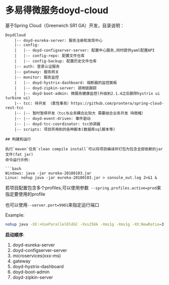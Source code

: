 # 多易得微服务doyd-cloud
基于Spring Cloud（Greenwich SR1 GA）开发，目录说明：
```
DoydCloud
    |-- doyd-eureka-server: 服务注册和发现中心
    |-- config: 
    |   |-- doyd-configserver-server: 配置中心服务,同时提供yaml配置API
    |   |-- config-repo: 配置文件仓库
    |   |-- config-backup: 配置历史文件仓库
    |-- auth: 登录认证服务
    |-- gateway: 服务网关
    |-- monitor: 服务监控
    |   |-- doyd-hystrix-dashboard: 熔断器的监控面板
    |   |-- doyd-zipkin-server: 调用链跟踪
    |   |-- doyd-boot-admin: 微服务健康监控(升级到2.1.4之后删除hystrix ui turbine ui)
    |-- tcc: 待开发 （柔性事务）https://github.com/prontera/spring-cloud-rest-tcc 
    |-- |-- 暂时暂停开发（tcc与业务耦合比较大 需要结合业务开发 待商榷）
    |-- |-- doyd-event-driven: 事件驱动
    |-- |-- doyd-tcc-coordinator: tcc协调器
    |-- scripts: 项目所用到的各种脚本(数据库sql脚本等)

## 构建和运行

执行`maven`任务`clean compile install`可以将项目编译并打包为包含全部依赖的jar文件(fat jar)
命令运行示例:

```bash
Windows: java -jar eureka-20180103.jar
Linux: nohup java -jar eureka-20180103.jar > console_out.log 2>&1 &
```

若项目配置包含多个profiles,可以使用参数` --spring.profiles.active=prod`来指定要使用的profile

也可以使用`--server.port=9901`来指定运行端口

Example:

```bash
nohup java -XX:+UseParallelOldGC -Xss256k -Xms1g -Xmx1g -XX:NewRatio=3 -jar eureka-20180228.jar --server.port=23333 --spring.profiles.active=test > console_out.log 2>&1 &
```

**启动顺序**:

1. doyd-eureka-server
2. doyd-configserver-server
3. microservices(xxx-ms)
4. gateway
5. doyd-hystrix-dashboard
6. doyd-boot-admin
7. doyd-zipkin-server